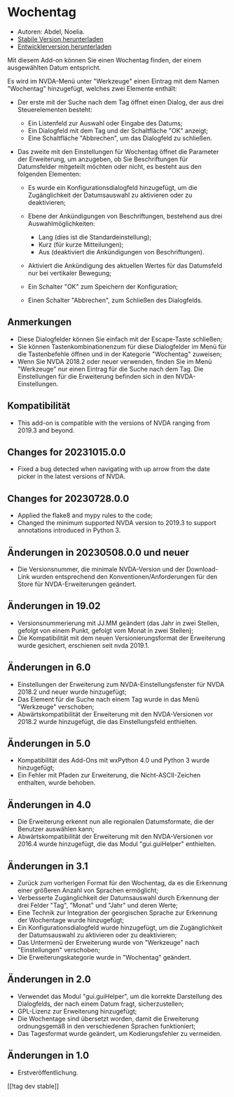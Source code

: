 # Wochentag #

* Autoren: Abdel, Noelia.
* [Stabile Version herunterladen][1]
* [Entwicklerversion herunterladen][2]

Mit diesem Add-on können Sie einen Wochentag finden, der einem ausgewählten
Datum entspricht.

Es wird im NVDA-Menü unter "Werkzeuge" einen Eintrag mit dem Namen
"Wochentag" hinzugefügt, welches zwei Elemente enthält:

* Der erste mit der Suche nach dem Tag öffnet einen Dialog, der aus drei
  Steuerelementen besteht:

    * Ein Listenfeld zur Auswahl oder Eingabe des Datums;
    * Ein Dialogfeld mit dem Tag und der Schaltfläche "OK" anzeigt;
    * Eine Schaltfläche "Abbrechen", um das Dialogfeld zu schließen.

* Das zweite mit den Einstellungen für Wochentag öffnet die Parameter der
  Erweiterung, um anzugeben, ob Sie Beschriftungen für Datumsfelder
  mitgeteilt möchten oder nicht, es besteht aus den folgenden Elementen:

    * Es wurde ein Konfigurationsdialogfeld hinzugefügt, um die
      Zugänglichkeit der Datumsauswahl zu aktivieren oder zu deaktivieren;
    * Ebene der Ankündigungen von Beschriftungen, bestehend aus drei
      Auswahlmöglichkeiten:

        * Lang (dies ist die Standardeinstellung);
        * Kurz (für kurze Mitteilungen);
        * Aus (deaktiviert die Ankündigungen von Beschriftungen).

    * Aktiviert die Ankündigung des aktuellen Wertes für das Datumsfeld nur
      bei vertikaler Bewegung;
    * Ein Schalter "OK" zum Speichern der Konfiguration;
    * Einen Schalter "Abbrechen", zum Schließen des Dialogfelds.

## Anmerkungen ##

* Diese Dialogfelder können Sie einfach mit der Escape-Taste schließen;
* Sie können Tastenkombinationenzum für diese Dialogfelder im Menü für die
  Tastenbefehle öffnen und in der Kategorie "Wochentag" zuweisen;
* Wenn Sie NVDA 2018.2 oder neuer verwenden, finden Sie im Menü "Werkzeuge"
  nur einen Eintrag für die Suche nach dem Tag. Die Einstellungen für die
  Erweiterung befinden sich in den NVDA-Einstellungen.

## Kompatibilität ##

* This add-on is compatible with the versions of NVDA ranging from 2019.3
  and beyond.

## Changes for 20231015.0.0 ##

* Fixed a bug detected when navigating with up arrow from the date picker in
  the latest versions of NVDA.

## Changes for 20230728.0.0 ##

* Applied the flake8 and mypy rules to the code;
* Changed the minimum supported NVDA version to 2019.3 to support
  annotations introduced in Python 3.

## Änderungen in 20230508.0.0 und neuer ##

* Die Versionsnummer, die minimale NVDA-Version und der Download-Link wurden
  entsprechend den Konventionen/Anforderungen für den Store für
  NVDA-Erweiterungen geändert.

## Änderungen in 19.02 ##

* Versionsnummerierung mit JJ.MM geändert (das Jahr in zwei Stellen, gefolgt
  von einem Punkt, gefolgt vom Monat in zwei Stellen);
* Die Kompatibilität mit dem neuen Versionierungsformat der Erweiterung
  wurde gesichert, erschienen seit nvda 2019.1.

## Änderungen in 6.0 ##

* Einstellungen der Erweiterung zum NVDA-Einstellungsfenster für NVDA 2018.2
  und neuer wurde hinzugefügt;
* Das Element für die Suche nach einem Tag wurde in das Menü "Werkzeuge"
  verschoben;
* Abwärtskompatibilität der Erweiterung mit den NVDA-Versionen vor 2018.2
  wurde hinzugefügt, die das Einstellungsfeld enthielten.

## Änderungen in 5.0 ##

* Kompatibilität des Add-Ons mit wxPython 4.0 und Python 3 wurde
  hinzugefügt;
* Ein Fehler mit Pfaden zur Erweiterung, die Nicht-ASCII-Zeichen enthalten,
  wurde behoben.

## Änderungen in 4.0 ##

* Die Erweiterung erkennt nun alle regionalen Datumsformate, die der
  Benutzer auswählen kann;
* Abwärtskompatibilität der Erweiterung mit den NVDA-Versionen vor 2016.4
  wurde hinzugefügt, die das Modul "gui.guiHelper" enthielten.

## Änderungen in 3.1 ##

* Zurück zum vorherigen Format für den Wochentag, da es die Erkennung einer
  größeren Anzahl von Sprachen ermöglicht;
* Verbesserte Zugänglichkeit der Datumsauswahl durch Erkennung der drei
  Felder "Tag", "Monat" und "Jahr" und deren Werte;
* Eine Technik zur Integration der georgischen Sprache zur Erkennung der
  Wochentage wurde hinzugefügt;
* Ein Konfigurationsdialogfeld wurde hinzugefügt, um die Zugänglichkeit der
  Datumsauswahl zu aktivieren oder zu deaktivieren;
* Das Untermenü der Erweiterung wurde von "Werkzeuge" nach "Einstellungen"
  verschoben;
* Die Erweiterungskategorie wurde in "Wochentag" geändert.

## Änderungen in 2.0 ##

* Verwendet das Modul "gui.guiHelper", um die korrekte Darstellung des
  Dialogfelds, der nach einem Datum fragt, sicherzustellen;
* GPL-Lizenz zur Erweiterung hinzugefügt;
* Die Wochentage sind übersetzt worden, damit die Erweiterung ordnungsgemäß
  in den verschiedenen Sprachen funktioniert;
* Das Tagesformat wurde geändert, um Kodierungsfehler zu vermeiden.

## Änderungen in 1.0 ##

* Erstveröffentlichung.

[[!tag dev stable]]

[1]: https://www.nvaccess.org/addonStore/legacy?file=dayOfTheWeek

[2]: https://www.nvaccess.org/addonStore/legacy?file=dayOfTheWeek
